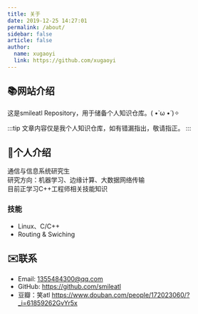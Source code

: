 ```yaml
---
title: 关于
date: 2019-12-25 14:27:01
permalink: /about/
sidebar: false
article: false
author:
  name: xugaoyi
  link: https://github.com/xugaoyi
---
```


## 📚网站介绍
这是smileatl Repository，用于储备个人知识仓库。( •̀ ω •́ )✧

:::tip
文章内容仅是我个人知识仓库，如有错漏指出，敬请指正。
:::


## 🐼个人介绍
通信与信息系统研究生  
研究方向：机器学习、边缘计算、大数据网络传输  
目前正学习C++工程师相关技能知识

### 技能
* Linux、C/C++
* Routing & Swiching


## ✉️联系

<!-- - Email:  <a href="mailto:1355484300@qq.com">1355484300@qq.com</a> -->
- Email:  <1355484300@qq.com>
- GitHub: <https://github.com/smileatl>
- 豆瓣：笑atl <https://www.douban.com/people/172023060/?_i=61859262GvYr5x>

